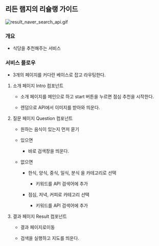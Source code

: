 ## 리든 램지의 리슐랭 가이드

![result_naver_search_api.gif](./result_naver_search_api.gif)

### 개요

- 식당을 추천해주는 서비스

### 서비스 플로우

- 3개의 페이지를 커다란 베이스로 잡고 라우팅한다.

1. 소개 페이지 Intro 컴포넌트

   - 소개 페이지를 메인으로 하고 start 버튼을 누르면 점심 추천을 시작한다.

   - 렌덤으로 API에서 이미지를 받아와 띄운다.

2. 질문 페이지 Question 컴포넌트

   - 원하는 음식이 있는지 먼저 묻기

   - 있으면

     - 바로 검색창을 띄운다.

   - 없으면

     - 한식, 양식, 중식, 일식, 분식 을 카테고리로 선택

       - 키워드를 API 검색어에 추가

     - 점심, 저녁, 커피로 카테고리 선택

       - 키워드를 API 검색어에 추가

3. 결과 페이지 Result 컴포넌트

   - 결과 페이지로이동

   - 검색을 실행하고 지도를 띄운다.
